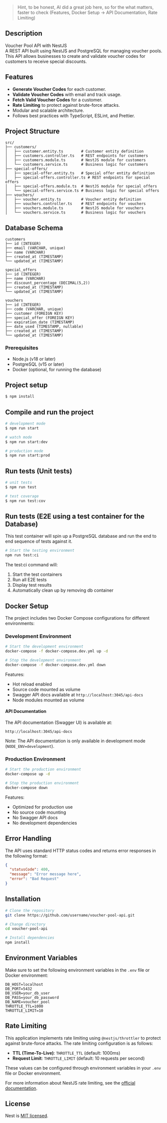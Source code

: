 > Hint, to be honest, AI did a great job here, so for the what matters, faster to check (Features, Docker Setup -> API Documentation, Rate Limiting)

## Description

Voucher Pool API with NestJS  
A REST API built using NestJS and PostgreSQL for managing voucher pools. This API allows businesses to create and validate voucher codes for customers to receive special discounts.

## Features

- **Generate Voucher Codes** for each customer.
- **Validate Voucher Codes** with email and track usage.
- **Fetch Valid Voucher Codes** for a customer.
- **Rate Limiting** to protect against brute-force attacks.
- Modular and scalable architecture.
- Follows best practices with TypeScript, ESLint, and Prettier.

## Project Structure

```plaintext
src/
├── customers/
│   ├── customer.entity.ts        # Customer entity definition
│   ├── customers.controller.ts   # REST endpoints for customers
│   ├── customers.module.ts       # NestJS module for customers
│   └── customers.service.ts      # Business logic for customers
├── special-offers/
│   ├── special-offer.entity.ts   # Special offer entity definition
│   ├── special-offers.controller.ts # REST endpoints for special offers
│   ├── special-offers.module.ts  # NestJS module for special offers
│   └── special-offers.service.ts # Business logic for special offers
├── vouchers/
│   ├── voucher.entity.ts         # Voucher entity definition
│   ├── vouchers.controller.ts    # REST endpoints for vouchers
│   ├── vouchers.module.ts        # NestJS module for vouchers
│   └── vouchers.service.ts       # Business logic for vouchers
```

## Database Schema

```plaintext
customers
├── id (INTEGER)
├── email (VARCHAR, unique)
├── name (VARCHAR)
├── created_at (TIMESTAMP)
└── updated_at (TIMESTAMP)

special_offers
├── id (INTEGER)
├── name (VARCHAR)
├── discount_percentage (DECIMAL(5,2))
├── created_at (TIMESTAMP)
└── updated_at (TIMESTAMP)

vouchers
├── id (INTEGER)
├── code (VARCHAR, unique)
├── customer (FOREIGN KEY)
├── special_offer (FOREIGN KEY)
├── expiration_date (TIMESTAMP)
├── date_used (TIMESTAMP, nullable)
├── created_at (TIMESTAMP)
└── updated_at (TIMESTAMP)
```

### Prerequisites

- Node.js (v18 or later)
- PostgreSQL (v15 or later)
- Docker (optional, for running the database)

## Project setup

```bash
$ npm install
```

## Compile and run the project

```bash
# development mode
$ npm run start

# watch mode
$ npm run start:dev

# production mode
$ npm run start:prod
```

## Run tests (Unit tests)

```bash
# unit tests
$ npm run test

# test coverage
$ npm run test:cov
```

## Run tests (E2E using a test container for the Database)

This test container will spin up a PostgreSQL database and run the end to end sequence of tests against it.

```bash
# Start the testing environment
npm run test:ci
```

The test:ci command will:

1. Start the test containers
1. Run all E2E tests
1. Display test results
1. Automatically clean up by removing db container

## Docker Setup

The project includes two Docker Compose configurations for different environments:

### Development Environment

```bash
# Start the development environment
docker-compose -f docker-compose.dev.yml up -d

# Stop the development environment
docker-compose -f docker-compose.dev.yml down
```

Features:

- Hot reload enabled
- Source code mounted as volume
- Swagger API docs available at `http://localhost:3045/api-docs`
- Node modules mounted as volume

#### API Documentation

The API documentation (Swagger UI) is available at:

```http
http://localhost:3045/api-docs
```

Note: The API documentation is only available in development mode (`NODE_ENV=development`).

### Production Environment

```bash
# Start the production environment
docker-compose up -d

# Stop the production environment
docker-compose down
```

Features:

- Optimized for production use
- No source code mounting
- No Swagger API docs
- No development dependencies

## Error Handling

The API uses standard HTTP status codes and returns error responses in the following format:

```json
{
  "statusCode": 400,
  "message": "Error message here",
  "error": "Bad Request"
}
```

## Installation

```bash
# Clone the repository
git clone https://github.com/username/voucher-pool-api.git

# Change directory
cd voucher-pool-api

# Install dependencies
npm install
```

## Environment Variables

Make sure to set the following environment variables in the `.env` file or Docker environment:

```plaintext
DB_HOST=localhost
DB_PORT=5432
DB_USER=your_db_user
DB_PASS=your_db_password
DB_NAME=voucher_pool
THROTTLE_TTL=1000
THROTTLE_LIMIT=10
```

## Rate Limiting

This application implements rate limiting using `@nestjs/throttler` to protect against brute-force attacks. The rate limiting configuration is as follows:

- **TTL (Time-To-Live)**: `THROTTLE_TTL` (default: 1000ms)
- **Request Limit**: `THROTTLE_LIMIT` (default: 10 requests per second)

These values can be configured through environment variables in your `.env` file or Docker environment.

For more information about NestJS rate limiting, see the [official documentation](https://docs.nestjs.com/security/rate-limiting).

## License

Nest is [MIT licensed](https://github.com/nestjs/nest/blob/master/LICENSE).
